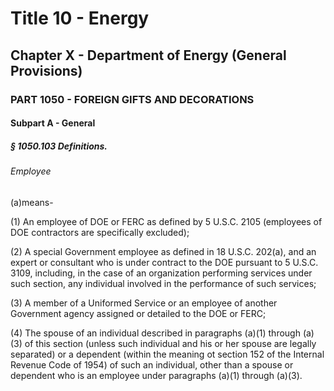 
# Title 10 - Energy
## Chapter X - Department of Energy (General Provisions)
### PART 1050 - FOREIGN GIFTS AND DECORATIONS
#### Subpart A - General
##### § 1050.103 Definitions.
###### Employee

(a)means-

(1) An employee of DOE or FERC as defined by 5 U.S.C. 2105 (employees of DOE contractors are specifically excluded);

(2) A special Government employee as defined in 18 U.S.C. 202(a), and an expert or consultant who is under contract to the DOE pursuant to 5 U.S.C. 3109, including, in the case of an organization performing services under such section, any individual involved in the performance of such services;

(3) A member of a Uniformed Service or an employee of another Government agency assigned or detailed to the DOE or FERC;

(4) The spouse of an individual described in paragraphs (a)(1) through (a)(3) of this section (unless such individual and his or her spouse are legally separated) or a dependent (within the meaning ot section 152 of the Internal Revenue Code of 1954) of such an individual, other than a spouse or dependent who is an employee under paragraphs (a)(1) through (a)(3).

